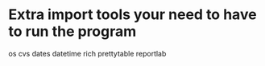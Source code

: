 # Extra import tools your need to have to run the program

os
cvs
dates
datetime
rich
prettytable
reportlab